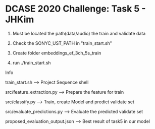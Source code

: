 # DCASE 2020 Challenge: Task 5 - JHKim

1. Must be located the path(data/audio) the train and validate data

2. Check the SONYC_UST_PATH in "train_start.sh"

3. Create folder embeddings_ef_3ch_5s_train

4. run ./train_start.sh


Info

train_start.sh --> Project Sequence shell

src/feature_extraction.py --> Prepare the feature for train

src/classify.py --> Train, create Model and predict validate set

src/evaluate_predictions.py --> Evaluate the predicted validate set

proposed_evaluation_output.json --> Best result of task5 in our model
